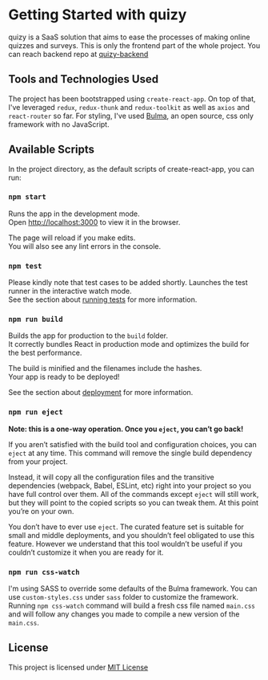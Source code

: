 # Getting Started with quizy

quizy is a SaaS solution that aims to ease the processes of making online quizzes and surveys. This is only the frontend part of the whole project. You can reach backend repo at [quizy-backend](https://github.com/emredalkiran/quizy)

## Tools and Technologies Used

The project has been bootstrapped using `create-react-app`. On top of that, I've leveraged `redux`, `redux-thunk` and `redux-toolkit` as well as `axios` and `react-router` so far. For styling, I've used [Bulma](https://bulma.io/), an open source, css only framework with no JavaScript.

## Available Scripts

In the project directory, as the default scripts of create-react-app, you can run:

### `npm start`

Runs the app in the development mode.\
Open [http://localhost:3000](http://localhost:3000) to view it in the browser.

The page will reload if you make edits.\
You will also see any lint errors in the console.

### `npm test`

Please kindly note that test cases to be added shortly.
Launches the test runner in the interactive watch mode.\
See the section about [running tests](https://facebook.github.io/create-react-app/docs/running-tests) for more information.

### `npm run build`

Builds the app for production to the `build` folder.\
It correctly bundles React in production mode and optimizes the build for the best performance.

The build is minified and the filenames include the hashes.\
Your app is ready to be deployed!

See the section about [deployment](https://facebook.github.io/create-react-app/docs/deployment) for more information.

### `npm run eject`

**Note: this is a one-way operation. Once you `eject`, you can’t go back!**

If you aren’t satisfied with the build tool and configuration choices, you can `eject` at any time. This command will remove the single build dependency from your project.

Instead, it will copy all the configuration files and the transitive dependencies (webpack, Babel, ESLint, etc) right into your project so you have full control over them. All of the commands except `eject` will still work, but they will point to the copied scripts so you can tweak them. At this point you’re on your own.

You don’t have to ever use `eject`. The curated feature set is suitable for small and middle deployments, and you shouldn’t feel obligated to use this feature. However we understand that this tool wouldn’t be useful if you couldn’t customize it when you are ready for it.

### `npm run css-watch`

I'm using SASS to override some defaults of the Bulma framework. You can use `custom-styles.css` under `sass` folder to customize the framework. Running `npm css-watch` command will build a fresh css file named `main.css` and will follow any changes you made to compile a new version of the `main.css`.

## License

This project is licensed under [MIT License](https://opensource.org/licenses/MIT)

